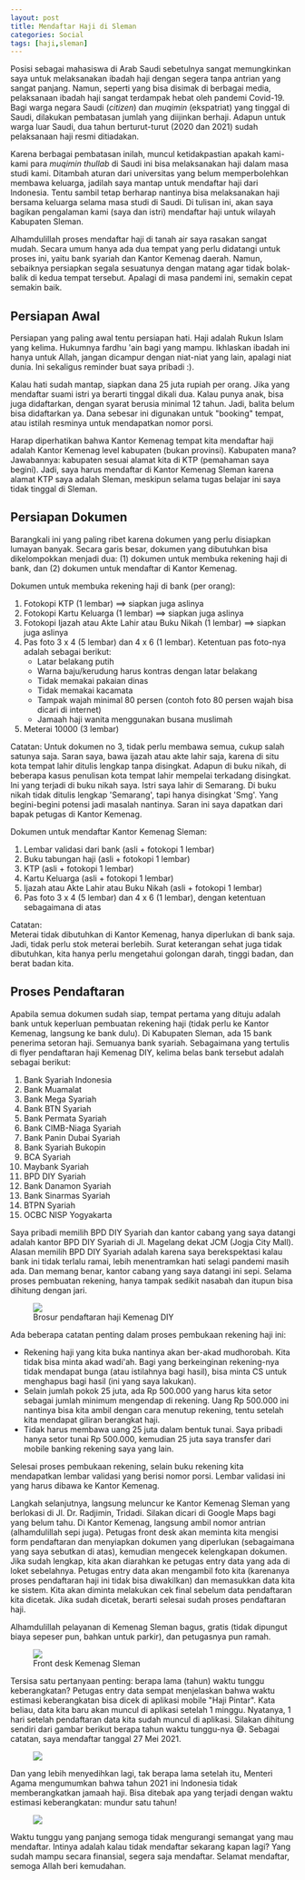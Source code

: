 ```yaml
---
layout: post
title: Mendaftar Haji di Sleman
categories: Social
tags: [haji,sleman]
---
```


Posisi sebagai mahasiswa di Arab Saudi sebetulnya sangat memungkinkan saya untuk melaksanakan ibadah haji dengan segera tanpa antrian yang sangat panjang. Namun, seperti yang bisa disimak di berbagai media, pelaksanaan ibadah haji sangat terdampak hebat oleh pandemi Covid-19. Bagi warga negara Saudi (*citizen*) dan *muqimin* (ekspatriat) yang tinggal di Saudi, dilakukan pembatasan jumlah yang diijinkan berhaji. Adapun untuk warga luar Saudi, dua tahun berturut-turut (2020 dan 2021) sudah pelaksanaan haji resmi ditiadakan. 

Karena berbagai pembatasan inilah, muncul ketidakpastian apakah kami-kami para *muqimin thullab* di Saudi ini bisa melaksanakan haji dalam masa studi kami. Ditambah aturan dari universitas yang belum memperbolehkan membawa keluarga, jadilah saya mantap untuk mendaftar haji dari Indonesia. Tentu sambil tetap berharap nantinya bisa melaksanakan haji bersama keluarga selama masa studi di Saudi. Di tulisan ini, akan saya bagikan pengalaman kami (saya dan istri) mendaftar haji untuk wilayah Kabupaten Sleman.

Alhamdulillah proses mendaftar haji di tanah air saya rasakan sangat mudah. Secara umum hanya ada dua tempat yang perlu didatangi untuk proses ini, yaitu bank syariah dan Kantor Kemenag daerah. Namun, sebaiknya persiapkan segala sesuatunya dengan matang agar tidak bolak-balik di kedua tempat tersebut. Apalagi di masa pandemi ini, semakin cepat semakin baik.

## Persiapan Awal

Persiapan yang paling awal tentu persiapan hati. Haji adalah Rukun Islam yang kelima. Hukumnya fardhu 'ain bagi yang mampu. Ikhlaskan ibadah ini hanya untuk Allah, jangan dicampur dengan niat-niat yang lain, apalagi niat dunia. Ini sekaligus reminder buat saya pribadi :). 

Kalau hati sudah mantap, siapkan dana 25 juta rupiah per orang. Jika yang mendaftar suami istri ya berarti tinggal dikali dua. Kalau punya anak, bisa juga didaftarkan, dengan syarat berusia minimal 12 tahun. Jadi, balita belum bisa didaftarkan ya. Dana sebesar ini digunakan untuk "booking" tempat, atau istilah resminya untuk mendapatkan nomor porsi.

Harap diperhatikan bahwa Kantor Kemenag tempat kita mendaftar haji adalah Kantor Kemenag level kabupaten (bukan provinsi). Kabupaten mana? Jawabannya: kabupaten sesuai alamat kita di KTP (pemahaman saya begini). Jadi, saya harus mendaftar di Kantor Kemenag Sleman karena alamat KTP saya adalah Sleman, meskipun selama tugas belajar ini saya tidak tinggal di Sleman.

## Persiapan Dokumen

Barangkali ini yang paling ribet karena dokumen yang perlu disiapkan lumayan banyak. Secara garis besar, dokumen yang dibutuhkan bisa dikelompokkan menjadi dua: (1) dokumen untuk membuka rekening haji di bank, dan (2) dokumen untuk mendaftar di Kantor Kemenag.

Dokumen untuk membuka rekening haji di bank (per orang):

1. Fotokopi KTP (1 lembar) ==> siapkan juga aslinya
2. Fotokopi Kartu Keluarga (1 lembar) ==> siapkan juga aslinya
3. Fotokopi Ijazah atau Akte Lahir atau Buku Nikah (1 lembar) ==> siapkan juga aslinya
4. Pas foto 3 x 4 (5 lembar) dan 4 x 6 (1 lembar). Ketentuan pas foto-nya adalah sebagai berikut:
    - Latar belakang putih
    - Warna baju/kerudung harus kontras dengan latar belakang
    - Tidak memakai pakaian dinas
    - Tidak memakai kacamata
    - Tampak wajah minimal 80 persen (contoh foto 80 persen wajah bisa dicari di internet)
    - Jamaah haji wanita menggunakan busana muslimah
5. Meterai 10000 (3 lembar)

Catatan:
Untuk dokumen no 3, tidak perlu membawa semua, cukup salah satunya saja. Saran saya, bawa ijazah atau akte lahir saja, karena di situ kota tempat lahir ditulis lengkap tanpa disingkat. Adapun di buku nikah, di beberapa kasus penulisan kota tempat lahir mempelai terkadang disingkat. Ini yang terjadi di buku nikah saya. Istri saya lahir di Semarang. Di buku nikah tidak ditulis lengkap 'Semarang', tapi hanya disingkat 'Smg'. Yang begini-begini potensi jadi masalah nantinya. Saran ini saya dapatkan dari bapak petugas di Kantor Kemenag.

Dokumen untuk mendaftar Kantor Kemenag Sleman:

1. Lembar validasi dari bank (asli + fotokopi 1 lembar)
2. Buku tabungan haji (asli + fotokopi 1 lembar)
3. KTP (asli + fotokopi 1 lembar)
4. Kartu Keluarga (asli + fotokopi 1 lembar)
5. Ijazah atau Akte Lahir atau Buku Nikah (asli + fotokopi 1 lembar)
6. Pas foto 3 x 4 (5 lembar) dan 4 x 6 (1 lembar), dengan ketentuan sebagaimana di atas

Catatan:  
Meterai tidak dibutuhkan di Kantor Kemenag, hanya diperlukan di bank saja. Jadi, tidak perlu stok meterai berlebih. Surat keterangan sehat juga tidak dibutuhkan, kita hanya perlu mengetahui golongan darah, tinggi badan, dan berat badan kita.

## Proses Pendaftaran

Apabila semua dokumen sudah siap, tempat pertama yang dituju adalah bank untuk keperluan pembuatan rekening haji (tidak perlu ke Kantor Kemenag, langsung ke bank dulu). Di Kabupaten Sleman, ada 15 bank penerima setoran haji. Semuanya bank syariah. Sebagaimana yang tertulis di flyer pendaftaran haji Kemenag DIY, kelima belas bank tersebut adalah sebagai berikut:

1. Bank Syariah Indonesia
2. Bank Muamalat
3. Bank Mega Syariah
4. Bank BTN Syariah
5. Bank Permata Syariah
6. Bank CIMB-Niaga Syariah
7. Bank Panin Dubai Syariah
8. Bank Syariah Bukopin
9. BCA Syariah
10. Maybank Syariah
11. BPD DIY Syariah
12. Bank Danamon Syariah
13. Bank Sinarmas Syariah
14. BTPN Syariah
15. OCBC NISP Yogyakarta

Saya pribadi memilih BPD DIY Syariah dan kantor cabang yang saya datangi adalah kantor BPD DIY Syariah di Jl. Magelang dekat JCM (Jogja City Mall). Alasan memilih BPD DIY Syariah adalah karena saya berekspektasi kalau bank ini tidak terlalu ramai, lebih menentramkan hati selagi pandemi masih ada. Dan memang benar, kantor cabang yang saya datangi ini sepi. Selama proses pembuatan rekening, hanya tampak sedikit nasabah dan itupun bisa dihitung dengan jari. 

<figure>
    <a href="https://lh3.googleusercontent.com/59A8kJpEORg6mljD9RsST18mLtux7_NNO9wghbSfp4m0y_Od85-4pXrZz40RxTnzq38fiZ3r5gOE-mh8210EvoP5BfUkZEnL9a37axz1iMoHTxQWG1H9LFvKzctm3fQxmgRV1ZJbJQ=w2400?source=screenshot.guru"> <img src="https://lh3.googleusercontent.com/59A8kJpEORg6mljD9RsST18mLtux7_NNO9wghbSfp4m0y_Od85-4pXrZz40RxTnzq38fiZ3r5gOE-mh8210EvoP5BfUkZEnL9a37axz1iMoHTxQWG1H9LFvKzctm3fQxmgRV1ZJbJQ=w600-h315-p-k" /> </a>
    <figcaption>Brosur pendaftaran haji Kemenag DIY</figcaption>
</figure>

Ada beberapa catatan penting dalam proses pembukaan rekening haji ini:

- Rekening haji yang kita buka nantinya akan ber-akad mudhorobah. Kita tidak bisa minta akad wadi'ah. Bagi yang berkeinginan rekening-nya tidak mendapat bunga (atau istilahnya bagi hasil), bisa minta CS untuk menghapus bagi hasil (ini yang saya lakukan).
- Selain jumlah pokok 25 juta, ada Rp 500.000 yang harus kita setor sebagai jumlah minimum mengendap di rekening. Uang Rp 500.000 ini nantinya bisa kita ambil dengan cara menutup rekening, tentu setelah kita mendapat giliran berangkat haji.
- Tidak harus membawa uang 25 juta dalam bentuk tunai. Saya pribadi hanya setor tunai Rp 500.000, kemudian 25 juta saya transfer dari mobile banking rekening saya yang lain.

Selesai proses pembukaan rekening, selain buku rekening kita mendapatkan lembar validasi yang berisi nomor porsi. Lembar validasi ini yang harus dibawa ke Kantor Kemenag.

Langkah selanjutnya, langsung meluncur ke Kantor Kemenag Sleman yang berlokasi di Jl. Dr. Radjimin, Tridadi. Silakan dicari di Google Maps bagi yang belum tahu. Di Kantor Kemenag, langsung ambil nomor antrian (alhamdulillah sepi juga). Petugas front desk akan meminta kita mengisi form pendaftaran dan menyiapkan dokumen yang diperlukan (sebagaimana yang saya sebutkan di atas), kemudian mengecek kelengkapan dokumen. Jika sudah lengkap, kita akan diarahkan ke petugas entry data yang ada di loket sebelahnya. Petugas entry data akan mengambil foto kita (karenanya proses pendaftaran haji ini tidak bisa diwakilkan) dan memasukkan data kita ke sistem. Kita akan diminta melakukan cek final sebelum data pendaftaran kita dicetak. Jika sudah dicetak, berarti selesai sudah proses pendaftaran haji. 

Alhamdulillah pelayanan di Kemenag Sleman bagus, gratis (tidak dipungut biaya sepeser pun, bahkan untuk parkir), dan petugasnya pun ramah.

<figure>
    <a href="https://lh3.googleusercontent.com/_LPeCB_L222jelxZ_-YWdPhlgHwMD0IKDZjdBvw20EsDIPyS7Xfm4HXmrk3MbyqV_vMehyijY7gZ2Lv-H7bDml5vnZu9HtynUdfO-GiCP-8Csb297DWIsSuYuZBes6sD9Ur_ganIWQ=w2400?source=screenshot.guru"> <img src="https://lh3.googleusercontent.com/_LPeCB_L222jelxZ_-YWdPhlgHwMD0IKDZjdBvw20EsDIPyS7Xfm4HXmrk3MbyqV_vMehyijY7gZ2Lv-H7bDml5vnZu9HtynUdfO-GiCP-8Csb297DWIsSuYuZBes6sD9Ur_ganIWQ=w432-h315-p-k" /> </a>
    <figcaption>Front desk Kemenag Sleman</figcaption>
</figure>

Tersisa satu pertanyaan penting: berapa lama (tahun) waktu tunggu keberangkatan? Petugas entry data sempat menjelaskan bahwa waktu estimasi keberangkatan bisa dicek di aplikasi mobile "Haji Pintar". Kata beliau, data kita baru akan muncul di aplikasi setelah 1 minggu. Nyatanya, 1 hari setelah pendaftaran data kita sudah muncul di aplikasi. Silakan dihitung sendiri dari gambar berikut berapa tahun waktu tunggu-nya 😅. Sebagai catatan, saya mendaftar tanggal 27 Mei 2021.

<figure>
    <a href="https://lh3.googleusercontent.com/p7JXbe7aELnyiBNEuoPfeOau4kitmRHAjYAy7dmRWc7HILbGham7FyNxmz42msimrkWabkx2vVmawuqz9kpvZQouW2eSthH9W8XZd3DxTrDQx9WvgnKTTAMR95gs-BijBYOgx4hYHA=w2400?source=screenshot.guru"> <img src="https://lh3.googleusercontent.com/p7JXbe7aELnyiBNEuoPfeOau4kitmRHAjYAy7dmRWc7HILbGham7FyNxmz42msimrkWabkx2vVmawuqz9kpvZQouW2eSthH9W8XZd3DxTrDQx9WvgnKTTAMR95gs-BijBYOgx4hYHA=w288-h315-p-k" /> </a>
</figure>

Dan yang lebih menyedihkan lagi, tak berapa lama setelah itu, Menteri Agama mengumumkan bahwa tahun 2021 ini Indonesia tidak memberangkatkan jamaah haji. Bisa ditebak apa yang terjadi dengan waktu estimasi keberangkatan: mundur satu tahun!

<figure>
    <a href="https://lh3.googleusercontent.com/3ypjg4pKlX7AfDxTpz_MrWEjU7IqWF70d0y-uX5nwUud2O0I5gegqhOG9tin1WwOQliKqQIXXACQ75lh3YF4HrYEUKicsDsrD008uAGPNsVTxqVD_SM493X1gvJyDDkOH0q6tfVn5g=w2400?source=screenshot.guru"> <img src="https://lh3.googleusercontent.com/3ypjg4pKlX7AfDxTpz_MrWEjU7IqWF70d0y-uX5nwUud2O0I5gegqhOG9tin1WwOQliKqQIXXACQ75lh3YF4HrYEUKicsDsrD008uAGPNsVTxqVD_SM493X1gvJyDDkOH0q6tfVn5g=w288-h315-p-k" /> </a>
</figure>

Waktu tunggu yang panjang semoga tidak mengurangi semangat yang mau mendaftar. Intinya adalah kalau tidak mendaftar sekarang kapan lagi? Yang sudah mampu secara finansial, segera saja mendaftar. Selamat mendaftar, semoga Allah beri kemudahan.